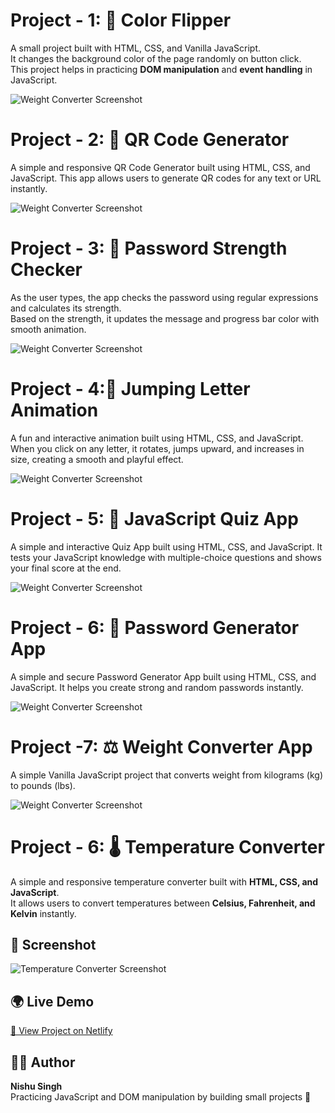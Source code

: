 # Project - 1: 🌈 Color Flipper

A small project built with HTML, CSS, and Vanilla JavaScript.  
It changes the background color of the page randomly on button click.  
This project helps in practicing **DOM manipulation** and **event handling** in JavaScript.

![Weight Converter Screenshot](01_Color_flipper/screenshot.png)

# Project - 2: 📱 QR Code Generator

A simple and responsive QR Code Generator built using HTML, CSS, and JavaScript.
This app allows users to generate QR codes for any text or URL instantly.

![Weight Converter Screenshot](02_QR_Code_Generator/screenshot.png)

# Project - 3: 🔐 Password Strength Checker

As the user types, the app checks the password using regular expressions and calculates its strength.  
Based on the strength, it updates the message and progress bar color with smooth animation.

![Weight Converter Screenshot](03_Password_Strength_Checker/screenshot.png)

# Project - 4:🕺 Jumping Letter Animation

A fun and interactive animation built using HTML, CSS, and JavaScript.
When you click on any letter, it rotates, jumps upward, and increases in size, creating a smooth and playful effect.

![Weight Converter Screenshot](04_Jumping_Letter_Animation/screenshot.png)

# Project - 5: 🧠 JavaScript Quiz App

A simple and interactive Quiz App built using HTML, CSS, and JavaScript.
It tests your JavaScript knowledge with multiple-choice questions and shows your final score at the end.

![Weight Converter Screenshot](05_Quiz_App/screenshot.png)

# Project - 6: 🔐 Password Generator App

A simple and secure Password Generator App built using HTML, CSS, and JavaScript.
It helps you create strong and random passwords instantly.

![Weight Converter Screenshot](06_Password_Generator/screenshot.png)

# Project -7: ⚖️ Weight Converter App

A simple Vanilla JavaScript project that converts weight from kilograms (kg) to pounds (lbs).

![Weight Converter Screenshot](07_Weight_Converter/screenshot.png)

# Project - 6: 🌡️ Temperature Converter

A simple and responsive temperature converter built with **HTML, CSS, and JavaScript**.  
It allows users to convert temperatures between **Celsius, Fahrenheit, and Kelvin** instantly.

## 📸 Screenshot

![Temperature Converter Screenshot](08_Temperature_Converter/screenshot.png)

## 🌍 Live Demo

[🔗 View Project on Netlify](https://tempmaster.netlify.app/)

## 👩‍💻 Author

**Nishu Singh**  
Practicing JavaScript and DOM manipulation by building small projects 💪
